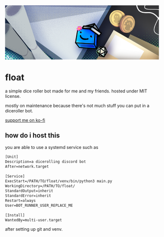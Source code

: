 ![float, the dice, laying on a desk with battlemaps and folder](./.github/banner.png)

# float

a simple dice roller bot made for me and my friends. hosted under MIT license.

mostly on maintenance because there's not much stuff you can put in a diceroller bot.

[support me on ko-fi](https://ko-fi.com/raincaldwell)

## how do i host this

you are able to use a systemd service such as
```
[Unit]
Description=a dicerolling discord bot
After=network.target

[Service]
ExecStart=/PATH/TO/float/venv/bin/python3 main.py
WorkingDirectory=/PATH/TO/float/
StandardOutput=inherit
StandardError=inherit
Restart=always
User=BOT_RUNNER_USER_REPLACE_ME

[Install]
WantedBy=multi-user.target
```

after setting up git and venv.
